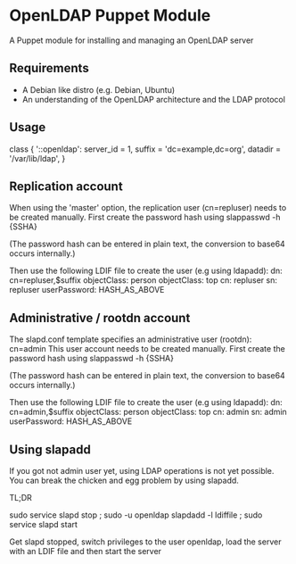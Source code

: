 <!-- SPDX-License-Identifier: Apache-2.0 -->
# OpenLDAP Puppet Module #

A Puppet module for installing and managing an OpenLDAP server

## Requirements ##
- A Debian like distro (e.g. Debian, Ubuntu)
- An understanding of the OpenLDAP architecture and the LDAP protocol

## Usage ##
class { '::openldap':
  server_id = 1,
  suffix = 'dc=example,dc=org',
  datadir = '/var/lib/ldap',
}

## Replication account ##

When using the 'master' option, the replication user (cn=repluser)
needs to be created manually. First create the password hash using
slappasswd -h {SSHA}

(The password hash can be entered in plain text, the conversion to base64
occurs internally.)

Then use the following LDIF file to create the user (e.g using ldapadd):
dn: cn=repluser,$suffix
objectClass: person
objectClass: top
cn: repluser
sn: repluser
userPassword: HASH_AS_ABOVE

## Administrative / rootdn account ##

The slapd.conf template specifies an administrative user (rootdn): cn=admin
This user account needs to be created manually. First create the password hash using
slappasswd -h {SSHA}

(The password hash can be entered in plain text, the conversion to base64
occurs internally.)

Then use the following LDIF file to create the user (e.g using ldapadd):
dn: cn=admin,$suffix
objectClass: person
objectClass: top
cn: admin
sn: admin
userPassword: HASH_AS_ABOVE

## Using slapadd ##

If you got not admin user yet, using LDAP operations is not yet possible. You can break the
chicken and egg problem by using slapadd.

TL;DR

sudo service slapd stop ; sudo -u openldap slapdadd -l ldiffile ; sudo service slapd start

Get slapd stopped, switch privileges to the user openldap, load the server with an LDIF file and then start the server
